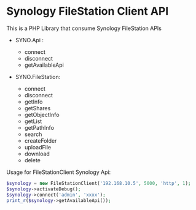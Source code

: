 Synology FileStation Client API
=================

This is a PHP Library that consume Synology FileStation APIs

* SYNO.Api :
    * connect
    * disconnect
    * getAvailableApi

* SYNO.FileStation:
    * connect
    * disconnect
    * getInfo
    * getShares
    * getObjectInfo
    * getList
    * getPathInfo
    * search
    * createFolder
    * uploadFile
    * download
    * delete
    

Usage for FileStationClient Synology Api:
```php
$synology = new FileStationClient('192.168.10.5', 5000, 'http', 1);
$synology->activateDebug();
$synology->connect('admin', 'xxxx');
print_r($synology->getAvailableApi());
``` 
